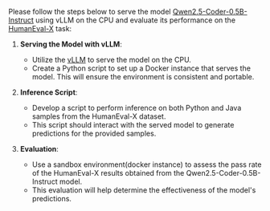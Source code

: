 Please follow the steps below to serve the model [Qwen2.5-Coder-0.5B-Instruct](https://huggingface.co/Qwen/Qwen2.5-Coder-0.5B-Instruct) using vLLM on the CPU and evaluate its performance on the [HumanEval-X](https://huggingface.co/datasets/THUDM/humaneval-x) task:

1. **Serving the Model with vLLM**:  
   - Utilize the [vLLM](https://github.com/vllm-project/vllm) to serve the model on the CPU.
   - Create a Python script to set up a Docker instance that serves the model. This will ensure the environment is consistent and portable.  

2. **Inference Script**:  
   - Develop a script to perform inference on both Python and Java samples from the HumanEval-X dataset.  
   - This script should interact with the served model to generate predictions for the provided samples.  

3. **Evaluation**:  
   - Use a sandbox environment(docker instance) to assess the pass rate of the HumanEval-X results obtained from the Qwen2.5-Coder-0.5B-Instruct model.  
   - This evaluation will help determine the effectiveness of the model's predictions.
